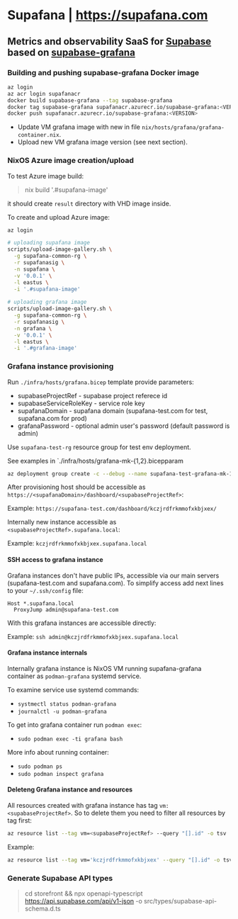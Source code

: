 # Supafana | https://supafana.com
## Metrics and observability SaaS for [Supabase](https://supabase.com) based on [supabase-grafana](https://github.com/supabase/supabase-grafana)

### Building and pushing supabase-grafana Docker image

``` bash
az login
az acr login supafanacr
docker build supabase-grafana --tag supabase-grafana
docker tag supabase-grafana supafanacr.azurecr.io/supabase-grafana:<VERSION>
docker push supafanacr.azurecr.io/supabase-grafana:<VERSION> 
```

- Update VM grafana image with new <VERSION> in file `nix/hosts/grafana/grafana-container.nix`. 
- Upload new VM grafana image version (see next section).

### NixOS Azure image creation/upload

To test Azure image build:

> nix build '.#supafana-image'

it should create `result` directory with VHD image inside.

To create and upload Azure image:

``` bash
az login

# uploading supafana image
scripts/upload-image-gallery.sh \
  -g supafana-common-rg \
  -r supafanasig \
  -n supafana \
  -v '0.0.1' \
  -l eastus \
  -i '.#supafana-image'
  
# uploading grafana image
scripts/upload-image-gallery.sh \
  -g supafana-common-rg \
  -r supafanasig \
  -n grafana \
  -v '0.0.1' \
  -l eastus \
  -i '.#grafana-image'
```

### Grafana instance provisioning

Run `./infra/hosts/grafana.bicep` template provide parameters:

  - supabaseProjectRef - supabase project referece id
  - supabaseServiceRoleKey - service role key
  - supafanaDomain - supafana domain (supafana-test.com for test, supafana.com for prod)
  - grafanaPassword - optional admin user's password (default password is admin)

Use `supafana-test-rg` resource group for test env deployment.

See examples in `./infra/hosts/grafana-mk-{1,2}.bicepparam

``` bash
az deployment group create -c --debug --name supafana-test-grafana-mk-1-deploy --resource-group supafana-test-rg --parameters infra/hosts/grafana-mk-1.bicepparam
```

After provisioning host should be accessible as `https://<supafanaDomain>/dashboard/<supabaseProjectRef>`:

Example: `https://supafana-test.com/dashboard/kczjrdfrkmmofxkbjxex/`

Internally new instance accessible as `<supabaseProjectRef>.supafana.local`:

Example: `kczjrdfrkmmofxkbjxex.supafana.local`

#### SSH access to grafana instance

Grafana instances don't have public IPs, accessible via our main servers (supafana-test.com and supafana.com).
To simplify access add next lines to your `~/.ssh/config` file:

```
Host *.supafana.local
  ProxyJump admin@supafana-test.com
```

With this grafana instances are accessible  directly:

Example: `ssh admin@kczjrdfrkmmofxkbjxex.supafana.local`

#### Grafana instance internals

Internally grafana instance is NixOS VM running supafana-grafana container as `podman-grafana` systemd service.

To examine service use systemd commands:

- `systmectl status podman-grafana`
- `journalctl -u podman-grafana`

To get into grafana container run `podman exec`:

- `sudo podman exec -ti grafana bash`

More info about running container:

- `sudo podman ps`
- `sudo podman inspect grafana`


#### Deleteng Grafana instance and resources

All resources created with grafana instance has tag `vm:<supabaseProjectRef>`. So to delete them you need to filter all resources by tag first:

``` bash
az resource list --tag vm=<supabaseProjectRef> --query "[].id" -o tsv
```

Example:

``` bash
az resource list --tag vm='kczjrdfrkmmofxkbjxex' --query "[].id" -o tsv | xargs -I {} az resource delete --ids {}
```



### Generate Supabase API types

> cd storefront && npx openapi-typescript https://api.supabase.com/api/v1-json -o src/types/supabase-api-schema.d.ts
